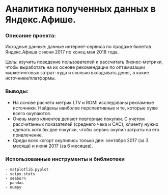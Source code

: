 # Аналитика полученных данных в Яндекс.Афише.
### Описание проекта:

Исходные данные: данные интернет-сервиса по продаже билетов Яндекс.Афиша с июня 2017 по конец мая 2018 года.

Цель: изучить поведение пользователей и рассчитать бизнес-метрики, чтобы выработать на их основе рекомендации по оптимизации маркетинговых затрат: куда и сколько вкладывать денег, в какие источники/платформы.

### Выводы:

* На основе расчета метрик LTV и ROMI исследованы рекламные источники. Найдены наиболее перспективные и те, которые хуже всего окупаются.
* Очень мало клиентов делают повторные покупки. С учетом рассчитанных показателей (среднего чека и CAC), клиенту нужно сделать хотя бы две покупки, чтобы сервис окупил затраты на его привлечение.
* Среди всех когорт окупились только две: сентября 2017 (за 3 месяца) и июня 2017 (за 6 месяцев).

### Использованные инструменты и библиотеки
```
- matplotlib.pyplot
- scipy.stats
- seaborn
- pandas
- numpy
```
